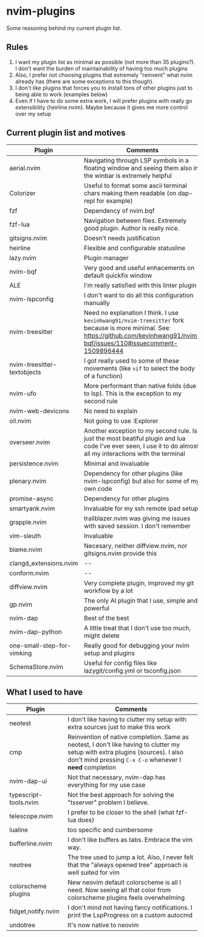 # nvim-plugins

Some reasoning behind my current plugin list.

## Rules

1. I want my plugin list as minimal as possible (not more than 35 plugins?). I don't want the burden of maintainability of having too much plugins
2. Also, I prefer not choosing plugins that extremely "reinvent" what nvim already has (there are some exceptions to this though).
3. I don't like plugins that forces you to install tons of other plugins just to being able to work (examples below)
4. Even if I have to do some extra work, I will prefer plugins with really go extensibility (heirline.nvim). Maybe because it gives me more control over my setup

## Current plugin list and motives

| Plugin                      | Comments                                                                                                                                                                         |
| --------------------------- | -------------------------------------------------------------------------------------------------------------------------------------------------------------------------------- |
| aerial.nvim                 | Navigating through LSP symbols in a floating window and seeing them also in the winbar is extremely helpful                                                                      |
| Colorizer                   | Useful to format some ascii terminal chars making them readable (on dap-repl for example)                                                                                        |
| fzf                         | Dependency of nvim.bqf                                                                                                                                                           |
| fzf-lua                     | Navigation between files. Extremely good plugin. Author is really nice.                                                                                                          |
| gitsigns.nvim               | Doesn't needs justification                                                                                                                                                      |
| heirline                    | Flexible and configurable statusline                                                                                                                                             |
| lazy.nvim                   | Plugin manager                                                                                                                                                                   |
| nvim-bqf                    | Very good and useful enhacements on default quickfix window                                                                                                                      |
| ALE                         | I'm really satisfied with this linter plugin                                                                                                                                     |
| nvim-lspconfig              | I don't want to do all this configuration manually                                                                                                                               |
| nvim-treesitter             | Need no explanation I think. I use `kevinhwang91/nvim-treesitter` fork because is more minimal. See: https://github.com/kevinhwang91/nvim-bqf/issues/110#issuecomment-1509896444 |
| nvim-treesitter-textobjects | I got really used to some of these movements (like `vif` to select the body of a function)                                                                                       |
| nvim-ufo                    | More performant than native folds (due to lsp). This is the exception to my second rule                                                                                          |
| nvim-web-devicons           | No need to explain                                                                                                                                                               |
| oil.nvim                    | Not going to use :Explorer                                                                                                                                                       |
| overseer.nvim               | Another exception to my second rule. Is just the most beatiful plugin and lua code I've ever seen, I use it to do almost all my interactions with the terminal                   |
| persistence.nvim            | Minimal and invaluable                                                                                                                                                           |
| plenary.nvim                | Dependency for other plugins (like nvim-lspconfig) but also for some of my own code                                                                                              |
| promise-async               | Dependency for other plugins                                                                                                                                                     |
| smartyank.nvim              | Invaluable for my ssh remote ipad setup                                                                                                                                          |
| grapple.nvim                | trailblazer.nvim was giving me issues with saved session. I don't remember                                                                                                       |
| vim-sleuth                  | Invaluable                                                                                                                                                                       |
| blame.nvim                  | Necesary, neither diffview.nvim, nor gitsigns.nvim provide this                                                                                                                  |
| clangd_extensions.nvim      | --                                                                                                                                                                               |
| conform.nvim                | --                                                                                                                                                                               |
| diffview.nvim               | Very complete plugin, improved my git workflow by a lot                                                                                                                          |
| gp.nvim                     | The only AI plugin that I use, simple and powerful                                                                                                                               |
| nvim-dap                    | Best of the best                                                                                                                                                                 |
| nvim-dap-python             | A little treat that I don't use too much, might delete                                                                                                                           |
| one-small-step-for-vimking  | Really good for debugging your nvim setup and plugins                                                                                                                            |
| SchemaStore.nvim            | Useful for config files like lazygit/config.yml or tsconfig.json                                                                                                                 |

## What I used to have

| Plugin                | Comments                                                                                                                                                                                     |
| --------------------- | -------------------------------------------------------------------------------------------------------------------------------------------------------------------------------------------- |
| neotest               | I don't like having to clutter my setup with extra sources just to make this work                                                                                                            |
| cmp                   | Reinvention of native completion. Same as neotest, I don't like having to clutter my setup with extra plugins (sources). I also don't mind pressing `C-x C-o` whenever I **need** completion |
| nvim-dap-ui           | Not that necessary, nvim-dap has everything for my use case                                                                                                                                  |
| typescript-tools.nvim | Not the best approach for solving the "tsserver" problem I believe.                                                                                                                          |
| telescope.nvim        | I prefer to be closer to the shell (what fzf-lua does)                                                                                                                                       |
| lualine               | too specific and cumbersome                                                                                                                                                                  |
| bufferline.nvim       | I don't like buffers as tabs. Embrace the vim way.                                                                                                                                           |
| neotree               | The tree used to jump a lot. Also, I never felt that the "always opened tree" approach is well suited for vim                                                                                |
| colorscheme plugins   | New neovim default colorscheme is all I need. Now seeing all that color from colorscheme plugins feels overwhelming                                                                          |
| fidget,notify.nvim    | I don't mind not having fancy notifications. I print the LspProgress on a custom autocmd                                                                                                     |
| undotree              | It's now native to neovim                                                                                                                                                                    |
